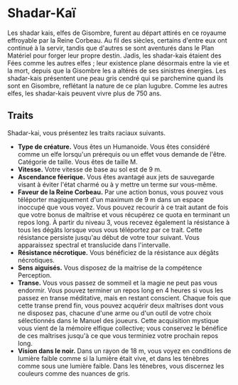 # Shadar-Kaï

Les shadar kais, elfes de Gisombre, furent au départ attirés en ce royaume effroyable par la Reine Corbeau.
Au fil des siècles, certains d'entre eux ont continué à la servir, tandis que d'autres se sont aventurés dans le Plan Matériel pour forger leur propre destin.
Jadis, les shadar-kais étaient des Fées comme les autres elfes ; leur existence plane désormais entre la vie et la mort, depuis que la Gisombre les a altérés de ses sinistres énergies.
Les shadar-kais présentent une peau gris cendré qui se parchemine quand ils sont en Gisombre, reflétant la nature de ce plan lugubre.
Comme les autres elfes, les shadar-kais peuvent vivre plus de 750 ans.

## Traits

Shadar-kai, vous présentez les traits raciaux suivants.

- **Type de créature.** Vous êtes un Humanoide.
  Vous êtes considéré comme un elfe lorsqu'un prérequis ou un effet vous demande de l'être.
  Catégorie de taille. Vous êtes de taille M.
- **Vitesse.** Votre vitesse de base au sol est de 9 m.
- **Ascendance féerique.** Vous êtes avantagé aux jets de sauvegarde visant à éviter l'état charmé ou à y mettre un terme sur vous-même.
- **Faveur de la Reine Corbeau.** Par une action bonus, vous pouvez vous téléporter magiquement d'un maximum de 9 m dans un espace inoccupé que vous voyez. Vous pouvez recourir à ce trait autant de fois que votre bonus de maîtrise et vous récupérez ce quota en terminant un repos long.
  À partir du niveau 3, vous recevez également la résistance à tous les dégâts lorsque vous vous téléportez par ce trait.
  Cette résistance persiste jusqu'au début de votre tour suivant. Vous apparaissez spectral et translucide dans l'intervalle.
- **Résistance nécrotique.** Vous bénéficiez de la résistance aux dégâts nécrotiques.
- **Sens aiguisés.** Vous disposez de la maitrise de la compétence Perception.
- **Transe.** Vous vous passez de sommeil et la magie ne peut pas vous endormir. Vous pouvez terminer un repos long en 4 heures si vous les passez en transe méditative, mais en restant conscient.
  Chaque fois que cette transe prend fin, vous pouvez acquérir deux maîtrises dont vous ne disposez pas, chacune d'une arme ou d'un outil de votre choix sélectionnés dans le Manuel des joueurs. Cette acquisition mystique vous vient de la mémoire elfique collective; vous conservez le bénéfice de ces maîtrises jusqu'à ce que vous terminiez votre prochain repos long.
- **Vision dans le noir.** Dans un rayon de 18 m, vous voyez en conditions de lumière faible comme si la lumière était vive, et dans les ténèbres comme sous une lumière faible.
  Dans les ténebres, vous discernez les couleurs comme des nuances de gris.
